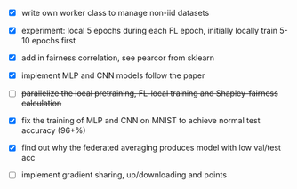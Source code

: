 - [x] write own worker class to manage non-iid datasets
- [x] experiment: local 5 epochs during each FL epoch, initially locally train 5-10 epochs first
- [x] add in fairness correlation, see pearcor from sklearn
- [x] implement MLP and CNN models follow the paper

- [ ] ~~parallelize the local pretraining, FL-local training and Shapley-fairness calculation~~
- [x] fix the training of MLP and CNN on MNIST to achieve normal test accuracy (96+%)
- [x] find out why the federated averaging produces model with low val/test acc
- [ ] implement gradient sharing, up/downloading and points



